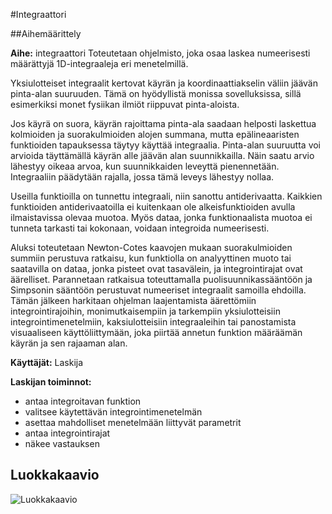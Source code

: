 #Integraattori

##Aihemäärittely

**Aihe:**
integraattori
Toteutetaan ohjelmisto, joka osaa laskea numeerisesti määrättyjä 1D-integraaleja eri menetelmillä.

Yksiulotteiset integraalit kertovat käyrän ja koordinaattiakselin väliin jäävän pinta-alan 
suuruuden. Tämä on hyödyllistä monissa sovelluksissa, sillä esimerkiksi monet fysiikan ilmiöt
riippuvat pinta-aloista.

Jos käyrä on suora, käyrän rajoittama pinta-ala saadaan helposti laskettua kolmioiden ja 
suorakulmioiden alojen summana, mutta epälineaaristen funktioiden tapauksessa täytyy käyttää
integraalia. Pinta-alan suuruutta voi arvioida täyttämällä käyrän alle jäävän alan 
suunnikkailla. Näin saatu arvio lähestyy oikeaa arvoa, kun suunnikkaiden leveyttä pienennetään.
Integraaliin päädytään rajalla, jossa tämä leveys lähestyy nollaa.

Useilla funktioilla on tunnettu integraali, niin sanottu antiderivaatta. Kaikkien funktioiden
antiderivaatoilla ei kuitenkaan ole alkeisfunktioiden avulla ilmaistavissa olevaa muotoa.
Myös dataa, jonka funktionaalista muotoa ei tunneta tarkasti tai kokonaan, voidaan 
integroida numeerisesti.

Aluksi toteutetaan Newton-Cotes kaavojen mukaan suorakulmioiden summiin perustuva ratkaisu, 
kun funktiolla on analyyttinen muoto tai saatavilla on dataa, jonka pisteet ovat tasavälein,
ja integrointirajat ovat äärelliset. Parannetaan ratkaisua toteuttamalla puolisuunnikassääntöön 
ja Simpsonin sääntöön perustuvat numeeriset integraalit samoilla ehdoilla. Tämän jälkeen 
harkitaan ohjelman laajentamista äärettömiin integrointirajoihin, monimutkaisempiin
ja tarkempiin yksiulotteisiin integrointimenetelmiin, kaksiulotteisiin integraaleihin tai
panostamista visuaaliseen käyttöliittymään, joka piirtää annetun funktion määräämän käyrän 
ja sen rajaaman alan.

**Käyttäjät:**
Laskija

**Laskijan toiminnot:**
- antaa integroitavan funktion
- valitsee käytettävän integrointimenetelmän
- asettaa mahdolliset menetelmään liittyvät parametrit
- antaa integrointirajat
- näkee vastauksen

## Luokkakaavio
![Luokkakaavio](/dokumentaatio/luokkakaavio3.png)
